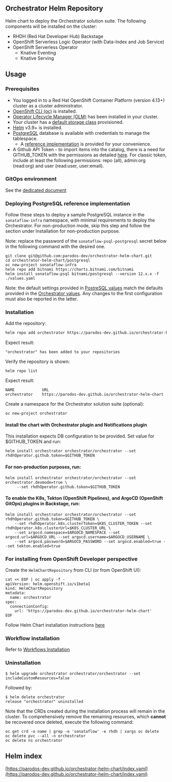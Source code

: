 ## Orchestrator Helm Repository
Helm chart to deploy the Orchestrator solution suite. The following components will be installed on the cluster:
- RHDH (Red Hat Developer Hub) Backstage
- OpenShift Serverless Logic Operator (with Data-Index and Job Service)
- OpenShift Serverless Operator
  - Knative Eventing
  - Knative Serving

## Usage

### Prerequisites
- You logged in to a Red Hat OpenShift Container Platform (version 4.13+) cluster as a cluster administrator.
- [OpenShift CLI (oc)](https://docs.openshift.com/container-platform/4.13/cli_reference/openshift_cli/getting-started-cli.html) is installed.
- [Operator Lifecycle Manager (OLM)](https://olm.operatorframework.io/docs/getting-started/) has been installed in your cluster.
- Your cluster has a [default storage class](https://docs.openshift.com/container-platform/4.13/storage/container_storage_interface/persistent-storage-csi-sc-manage.html) provisioned.
- [Helm](https://helm.sh/docs/intro/install/) v3.9+ is installed.
- [PostgreSQL](https://www.postgresql.org/) database is available with credentials to manage the tablespace.
  - A [reference implementation](#postgresql-deployment-reference-implementation) is provided for your convenience.
- A Github API Token - to import items into the catalog, there is a need for GITHUB_TOKEN with the permissions as detailed [here](https://backstage.io/docs/integrations/github/locations/). For classic token, include at least the following permissions: repo (all), admin:org (read:org) and user (read:user, user:email).

### GitOps environment
See the [dedicated document](./GitOps.md)

### Deploying PostgreSQL reference implementation
Follow these steps to deploy a sample PostgreSQL instance in the `sonataflow-infra` namespace, with minimal requirements to deploy the Orchestrator.
For non-production mode, skip this step and follow the section under Installation for non-production purpose.

Note: replace the password of the `sonataflow-psql-postgresql` secret below in the following command with the desired one.

```console
git clone git@github.com:parodos-dev/orchestrator-helm-chart.git
cd orchestrator-helm-chart/postgresql
oc new-project sonataflow-infra
helm repo add bitnami https://charts.bitnami.com/bitnami
helm install sonataflow-psql bitnami/postgresql --version 12.x.x -f ./values.yaml
```

Note: the default settings provided in [PostreSQL values](./postgresql/values.yaml) match the defaults provided in the 
[Orchestrator values](./charts/orchestrator/values.yaml). 
Any changes to the first configuration must also be reported in the latter.

### Installation
Add the repository:
```bash
helm repo add orchestrator https://parodos-dev.github.io/orchestrator-helm-chart
```

Expect result:
```
"orchestrator" has been added to your repositories
```

Verify the repository is shown:
```
helm repo list
```

Expect result:
```
NAME        	URL                                                  
orchestrator	https://parodos-dev.github.io/orchestrator-helm-chart
```

Create a namespace for the Orchestrator solution suite (optional):
```console
oc new-project orchestrator
```

#### Install the chart with Orchestrator plugin and Notifications plugin
This installation expects DB configuration to be provided.
Set value for $GITHUB_TOKEN and run:
```console
helm install orchestrator orchestrator/orchestrator --set rhdhOperator.github.token=$GITHUB_TOKEN
```

#### For non-production purposes, run:
```console
helm install orchestrator orchestrator/orchestrator --set orchestrator.devmode=true \
     --set rhdhOperator.github.token=$GITHUB_TOKEN
```

#### To enable the K8s, Tekton (OpenShift Pipelines), and ArgoCD (OpenShift GitOps) plugins in Backstage, run:
```console
helm install orchestrator orchestrator/orchestrator --set rhdhOperator.github.token=$GITHUB_TOKEN \
    --set rhdhOperator.k8s.clusterToken=$K8S_CLUSTER_TOKEN --set rhdhOperator.k8s.clusterUrl=$K8S_CLUSTER_URL \
    --set argocd.namespace=$ARGOCD_NAMESPACE --set argocd.url=$ARGOCD_URL --set argocd.username=$ARGOCD_USERNAME \
    --set argocd.password=$ARGOCD_PASSWORD --set argocd.enabled=true --set tekton.enabled=true
```

### For installing from OpenShift Developer perspective
Create the `HelmChartRepository` from CLI (or from OpenShift UI):
```shell
cat << EOF | oc apply -f -
apiVersion: helm.openshift.io/v1beta1
kind: HelmChartRepository
metadata:
  name: orchestrator
spec:
  connectionConfig:
    url: 'https://parodos-dev.github.io/orchestrator-helm-chart'
EOF
```
Follow Helm Chart installation instructions [here](https://docs.openshift.com/container-platform/4.15/applications/working_with_helm_charts/configuring-custom-helm-chart-repositories.html)

### Workflow installation

Refer to [Workflows Installation](https://www.parodos.dev/serverless-workflows-config/)

### Uninstallation
```console
$ helm upgrade orchestrator orchestrator/orchestrator --set includeCustomResources=false
```
Followed by:
```console
$ helm delete orchestrator
release "orchestrator" uninstalled
```

Note that the CRDs created during the installation process will remain in the cluster.
To comprehensively remove the remaining resources, which **cannot** be recovered once deleted, execute the following command:
```console
oc get crd -o name | grep -e 'sonataflow' -e rhdh | xargs oc delete
oc delete pvc --all -n orchestrator
oc delete ns orchestrator
```

## Helm index
[https://parodos-dev.github.io/orchestrator-helm-chart/index.yaml](https://parodos-dev.github.io/orchestrator-helm-chart/index.yaml)
